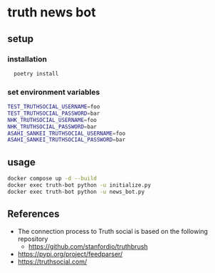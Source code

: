 # truth news bot

## setup

### installation

```bash
  poetry install
```

### set environment variables

``` bash
TEST_TRUTHSOCIAL_USERNAME=foo
TEST_TRUTHSOCIAL_PASSWORD=bar
NHK_TRUTHSOCIAL_USERNAME=foo
NHK_TRUTHSOCIAL_PASSWORD=bar
ASAHI_SANKEI_TRUTHSOCIAL_USERNAME=foo
ASAHI_SANKEI_TRUTHSOCIAL_PASSWORD=bar

```

## usage

```bash
docker compose up -d --build
docker exec truth-bot python -u initialize.py
docker exec truth-bot python -u news_bot.py
```

## References

- The connection process to Truth social is based on the following repository
    - https://github.com/stanfordio/truthbrush
- https://pypi.org/project/feedparser/
- https://truthsocial.com/
